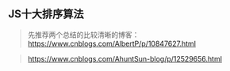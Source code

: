 ## JS十大排序算法

> 先推荐两个总结的比较清晰的博客：
> https://www.cnblogs.com/AlbertP/p/10847627.html

> https://www.cnblogs.com/AhuntSun-blog/p/12529656.html